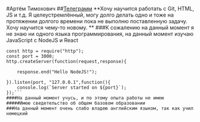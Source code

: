 #Артём Тимохович
##[Телеграмм](https://t.me/ArteFact01)
**Хочу научится работать с Git, HTML, JS и т.д. Я целеустремлённый, могу долго делать одно и тоже на протяжении долгого времени пока не выполню поставленную задачу. Хочу научится чему-то новому. **
###К сожалению на данный момент я не знаю ни одного языка программирования, на данный момент изучаю JavaScript с NodeJS и React
```Node JS
const http = require("http");
const port = 3000;
http.createServer(function(request,response){
     
    response.end("Hello NodeJS!");
     
}).listen(port, "127.0.0.1",function(){
    console.log(`Server started on ${port}`);
});```
####На данный момент учусь, и по этому опыта работы не имею
#####Имею сведетельство об общем базовом образовании
###На данный момент очень слабо владею английским языком, так как учил немецкий